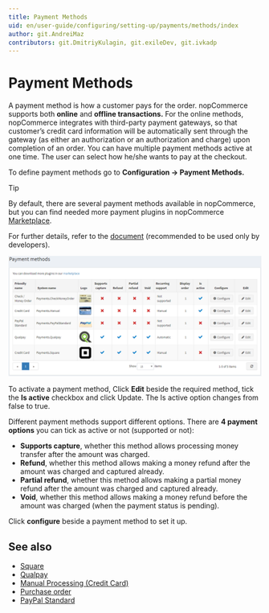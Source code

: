 ```yaml
---
title: Payment Methods
uid: en/user-guide/configuring/setting-up/payments/methods/index
author: git.AndreiMaz
contributors: git.DmitriyKulagin, git.exileDev, git.ivkadp
---
```

# Payment Methods

A payment method is how a customer pays for the order. nopCommerce supports both **online** and **offline transactions.** For the online methods, nopCommerce integrates with third-party payment gateways, so that customer’s credit card information will be automatically sent through the gateway (as either an authorization or an authorization and charge) upon completion of an order. You can have multiple payment methods active at one time. The user can select how he/she wants to pay at the checkout.

To define payment methods go to **Configuration →  Payment Methods.**

> [!TIP]
  > By default, there are several payment methods available in nopCommerce, but you can find needed more payment plugins in nopCommerce [Marketplace](https://www.nopcommerce.com/marketplace).

For further details, refer to the [document](xref:en/developer/plugins/payment-method) (recommended to be used only by developers).

![methods](_static/index/methods.png)

To activate a payment method, Click **Edit** beside the required method, tick the **Is active** checkbox and click Update. The Is active option changes from false to true.

 Different payment methods support different options. There are **4 payment options** you can tick as active or not (supported or not):

* **Supports capture**, whether this method allows processing money transfer after the amount was charged.
* **Refund**, whether this method allows making a money refund after the amount was charged and captured already.
* **Partial refund**, whether this method allows making a partial money refund after the amount was charged and captured already.
* **Void**, whether this method allows making a money refund before the amount was charged (when the payment status is pending).

Click **configure** beside a payment method to set it up.

## See also

* [Square](xref:en/user-guide/configuring/setting-up/payments/methods/square)
* [Qualpay](xref:en/user-guide/configuring/setting-up/payments/methods/qualpay)
* [Manual Processing (Credit Card)](xref:en/user-guide/configuring/setting-up/payments/methods/manual-processing)
* [Purchase order](xref:en/user-guide/configuring/setting-up/payments/methods/purchase-order)
* [PayPal Standard](xref:en/user-guide/configuring/setting-up/payments/methods/paypal-standard)
